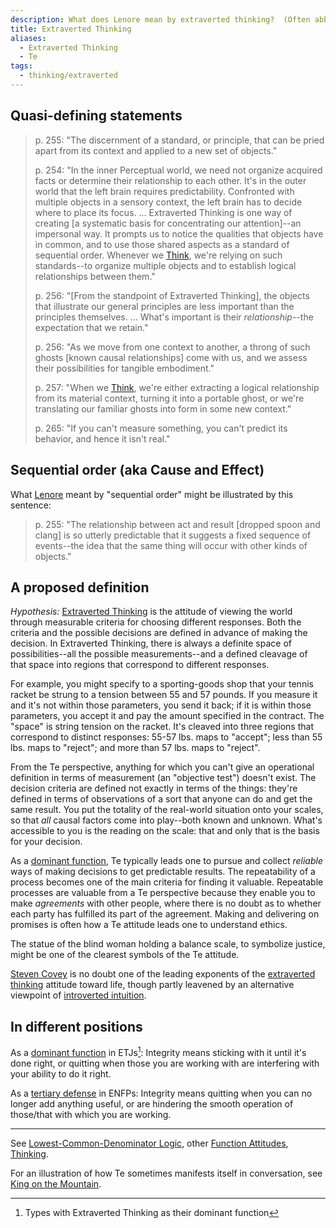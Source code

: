 ```yaml
---
description: What does Lenore mean by extraverted thinking?  (Often abbreviated "Te".)
title: Extraverted Thinking
aliases:
  - Extraverted Thinking
  - Te
tags:
  - thinking/extraverted
---
```


## Quasi-defining statements

> p. 255: "The discernment of a standard, or principle, that can be pried apart from its context and applied to a new set of objects."
>
> p. 254: "In the inner Perceptual world, we need not organize acquired facts or determine their relationship to each other. It's in the outer world that the left brain requires predictability. Confronted with multiple objects in a sensory context, the left brain has to decide where to place its focus. ... Extraverted Thinking is one way of creating \[a systematic basis for concentrating our attention]--an impersonal way. It prompts us to notice the qualities that objects have in common, and to use those shared aspects as a standard of sequential order. Whenever we [Think](/wiki/function-attitude/functions/thinking), we're relying on such standards--to organize multiple objects and to establish logical relationships between them."
>
> p. 256: "\[From the standpoint of Extraverted Thinking], the objects that illustrate our general principles are less important than the principles themselves. ... What's important is their _relationship_--the expectation that we retain."
>
> p. 256: "As we move from one context to another, a throng of such ghosts \[known causal relationships] come with us, and we assess their possibilities for tangible embodiment."
>
> p. 257: "When we [Think](/wiki/function-attitude/functions/thinking), we're either extracting a logical relationship from its material context, turning it into a portable ghost, or we're translating our familiar ghosts into form in some new context."
>
> p. 265: "If you can't measure something, you can't predict its behavior, and hence it isn't real."

## Sequential order (aka Cause and Effect)

What [Lenore](/wiki/people-and-systems/lenore-thomson) meant by "sequential order" might be illustrated by this sentence:

> p. 255: "The relationship between act and result \[dropped spoon and clang] is so utterly predictable that it suggests a fixed sequence of events--the idea that the same thing will occur with other kinds of objects."

## A proposed definition

_Hypothesis:_ [Extraverted Thinking](/wiki/function-attitude/attitudes/extraverted-thinking) is the attitude of viewing the world through measurable criteria for choosing different responses. Both the criteria and the possible decisions are defined in advance of making the decision. In Extraverted Thinking, there is always a definite space of possibilities--all the possible measurements--and a defined cleavage of that space into regions that correspond to different responses.

For example, you might specify to a sporting-goods shop that your tennis racket be strung to a tension between 55 and 57 pounds. If you measure it and it's not within those parameters, you send it back; if it is within those parameters, you accept it and pay the amount specified in the contract. The "space" is string tension on the racket. It's cleaved into three regions that correspond to distinct responses: 55-57 lbs. maps to "accept"; less than 55 lbs. maps to "reject"; and more than 57 lbs. maps to "reject".

From the Te perspective, anything for which you can't give an operational definition in terms of measurement (an "objective test") doesn't exist. The decision criteria are defined not exactly in terms of the things: they're defined in terms of observations of a sort that anyone can do and get the same result. You put the totality of the real-world situation onto your scales, so that _all_ causal factors come into play--both known and unknown. What's accessible to you is the reading on the scale: that and only that is the basis for your decision.

As a [dominant function](/wiki/dominant-function), Te typically leads one to pursue and collect _reliable_ ways of making decisions to get predictable results. The repeatability of a process becomes one of the main criteria for finding it valuable. Repeatable processes are valuable from a Te perspective because they enable you to make _agreements_ with other people, where there is no doubt as to whether each party has fulfilled its part of the agreement. Making and delivering on promises is often how a Te attitude leads one to understand ethics.

The statue of the blind woman holding a balance scale, to symbolize justice, might be one of the clearest symbols of the Te attitude.

[Steven Covey](https://web.archive.org/web/20071014031048/http://greenlightwiki.com/lenore-exegesis/Steven_Covey) is no doubt one of the leading exponents of the [extraverted thinking](/wiki/function-attitude/attitudes/extraverted-thinking) attitude toward life, though partly leavened by an alternative viewpoint of [introverted intuition](/wiki/function-attitude/attitudes/introverted-intuition).

## In different positions

As a [dominant function](/wiki/dominant-function) in ETJs[^1]: Integrity means sticking with it until it's done right, or quitting when those you are working with are interfering with your ability to do it right.

As a [tertiary defense](/wiki/function-attitude/cognitive-stack/tertiary-defense) in ENFPs: Integrity means quitting when you can no longer add anything useful, or are hindering the smooth operation of those/that with which you are working.

---

See [Lowest-Common-Denominator Logic](/wiki/lowest-common-denominator-logic), other [Function Attitudes](/wiki/fundamentals/function-attitude), [Thinking](/wiki/function-attitude/functions/thinking).

For an illustration of how Te sometimes manifests itself in conversation, see [King on the Mountain](/wiki/king-on-the-mountain).

[^1]: Types with Extraverted Thinking as their dominant function

